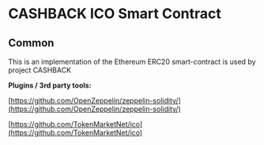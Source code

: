 # CASHBACK ICO Smart Contract

## Common

This is an implementation of the Ethereum ERC20 smart-contract is used by project CASHBACK

<b>Plugins / 3rd party tools:</b>

[https://github.com/OpenZeppelin/zeppelin-solidity/](https://github.com/OpenZeppelin/zeppelin-solidity/)

[https://github.com/TokenMarketNet/ico](https://github.com/TokenMarketNet/ico)